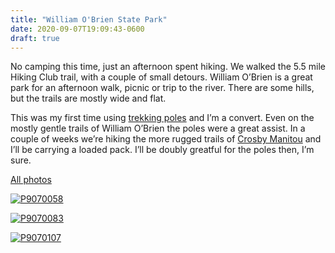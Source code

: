 ```yaml
---
title: "William O'Brien State Park"
date: 2020-09-07T19:09:43-0600
draft: true
---
```






No camping this time, just an afternoon spent hiking. We walked the 5.5 mile Hiking Club trail, with a couple of small detours. William O’Brien is a great park for an afternoon walk, picnic or trip to the river. There are some hills, but the trails are mostly wide and flat.

This was my first time using [trekking poles](https://www.youtube.com/watch?v=Dp4ZvpP8Eq4) and I’m a convert. Even on the mostly gentle trails of William O’Brien the poles were a great assist. In a couple of weeks we’re hiking the more rugged trails of [Crosby Manitou](https://www.dnr.state.mn.us/state_parks/park.html?id=spk00163#homepage) and I’ll be carrying a loaded pack. I’ll be doubly greatful for the poles then, I’m sure.

[All photos](https://www.flickr.com/photos/ianwhitney/albums/72157715881788056)

[![P9070058](https://live.staticflickr.com/65535/50316988763_ef8db89b7b_c.jpg)](https://www.flickr.com/photos/ianwhitney/50316988763/in/album-72157715881788056/ "P9070058")

[![P9070083](https://live.staticflickr.com/65535/50316985588_304c6c0dbe_c.jpg)](https://www.flickr.com/photos/ianwhitney/50316985588/in/album-72157715881788056/ "P9070083")

[![P9070107](https://live.staticflickr.com/65535/50316980518_32bed75abf_c.jpg)](https://www.flickr.com/photos/ianwhitney/50316980518/in/album-72157715881788056/ "P9070107")




